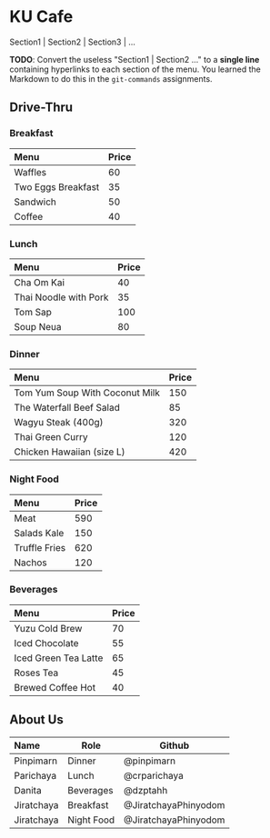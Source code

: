 # KU Cafe

Section1 | Section2 | Section3 | ...

**TODO**: Convert the useless "Section1 | Section2 ..." to a **single line** containing hyperlinks to each section of the menu.
You learned the Markdown to do this in the `git-commands` assignments.    

## Drive-Thru

### Breakfast

| Menu               | Price |
|:-------------------|-------|
| Waffles            | 60    |
| Two Eggs Breakfast | 35    |
| Sandwich           | 50    |
| Coffee             | 40    |

### Lunch
| Menu                  | Price |
|:----------------------|-------|
| Cha Om Kai            | 40    |
| Thai Noodle with Pork | 35    |
| Tom Sap               | 100   |
| Soup Neua             | 80    |

### Dinner

| Menu                           | Price |
|:-------------------------------|-------|
| Tom Yum Soup With Coconut Milk | 150   |
| The Waterfall Beef Salad       | 85    |
| Wagyu Steak (400g)             | 320   |
| Thai Green Curry               | 120   |
| Chicken Hawaiian (size L)      | 420   |

### Night Food

| Menu                      | Price |
|:--------------------------|-------|
| Meat                      | 590   |
| Salads Kale               | 150   |
| Truffle Fries             | 620   |
| Nachos                    | 120   |

### Beverages

| Menu                     | Price    |
|:-------------------------|----------|
| Yuzu Cold Brew           | 70       |
| Iced Chocolate           | 55       |
| Iced Green Tea Latte     | 65       |
| Roses Tea                | 45       |
| Brewed Coffee Hot        | 40       |

## About Us

| Name       | Role       | Github       |
|:-----------|------------|--------------|
| Pinpimarn  | Dinner     | @pinpimarn   |
| Parichaya  | Lunch      | @crparichaya |
| Danita     | Beverages  | @dzptahh     |
| Jiratchaya | Breakfast  | @JiratchayaPhinyodom            |
| Jiratchaya | Night Food | @JiratchayaPhinyodom            |


